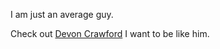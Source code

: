 I am just an average guy.

Check out [Devon Crawford](https://github.com/DevonCrawford) I want to be like him.
